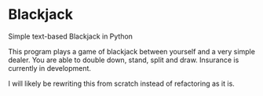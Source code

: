 # Blackjack
Simple text-based Blackjack in Python

This program plays a game of blackjack between yourself and a very simple dealer. You are able to double down, stand, split and draw. Insurance is currently in development.

I will likely be rewriting this from scratch instead of refactoring as it is.
